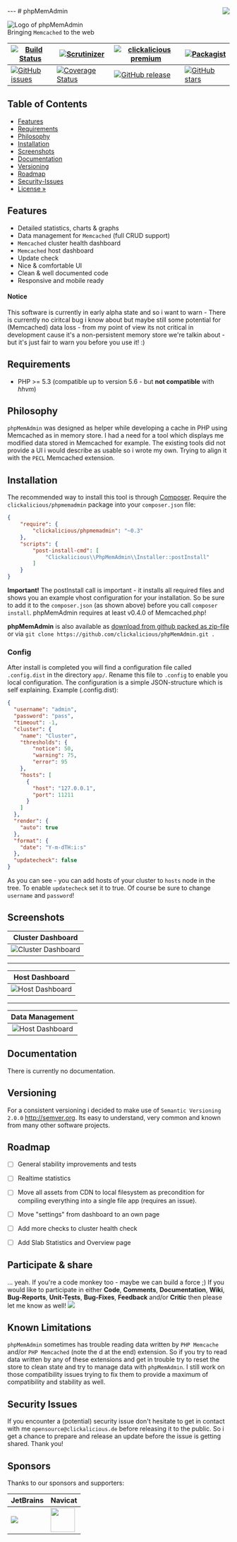<img src="https://avatars2.githubusercontent.com/u/514566?v=3&u=4615dfc4970d93dea5d3eaf996b7903ee6e24e20&s=140" align="right" />
---
# phpMemAdmin

![Logo of phpMemAdmin](docs/logo-large.png)  
Bringing `Memcached` to the web  


| [![Build Status](https://travis-ci.org/clickalicious/phpMemAdmin.svg?branch=master)](https://travis-ci.org/clickalicious/phpMemAdmin) 	| [![Scrutinizer](https://img.shields.io/scrutinizer/g/clickalicious/phpMemAdmin.svg)](https://scrutinizer-ci.com/g/clickalicious/phpMemAdmin/) 	| [![clickalicious premium](https://img.shields.io/badge/clickalicious-premium-green.svg?style=flat)](https://www.clickalicious.de/) 	| [![Packagist](https://img.shields.io/packagist/l/clickalicious/phpmemadmin.svg?style=flat)](http://opensource.org/licenses/BSD-3-Clause) 	|
|---	|---	|---	|---	|
| [![GitHub issues](https://img.shields.io/github/issues/clickalicious/phpmemadmin.svg?style=flat)](https://github.com/clickalicious/phpMemAdmin/issues) 	| [![Coverage Status](https://coveralls.io/repos/clickalicious/phpMemAdmin/badge.svg)](https://coveralls.io/r/clickalicious/phpMemAdmin)  	| [![GitHub release](https://img.shields.io/github/release/clickalicious/phpMemAdmin.svg?style=flat)](https://github.com/clickalicious/phpMemAdmin/releases) 	| [![GitHub stars](https://img.shields.io/github/stars/clickalicious/phpmemadmin.svg?style=flat)](https://github.com/clickalicious/phpMemAdmin/stargazers)  	|


## Table of Contents

- [Features](#features)
- [Requirements](#requirements)
- [Philosophy](#philosophy)
- [Installation](#installation)
- [Screenshots](#screenshots)
- [Documentation](#documentation) 
- [Versioning](#versioning)
- [Roadmap](#roadmap) 
- [Security-Issues](#security-issues)  
- [License »](LICENSE)  


## Features

 - Detailed statistics, charts & graphs
 - Data management for `Memcached` (full CRUD support)
 - `Memcached` cluster health dashboard
 - `Memcached` host dashboard
 - Update check
 - Nice & comfortable UI
 - Clean & well documented code
 - Responsive and mobile ready

#### Notice
This software is currently in early alpha state and so i want to warn - There is currently no ciritcal bug i know about but maybe still some potential for (Memcached) data loss - from my point of view its not critical in development cause it's a non-persistent memory store we're talkin about - but it's just fair to warn you before you use it! :)


## Requirements

 - PHP >= 5.3 (compatible up to version 5.6 - but **not compatible** with *hhvm*)


## Philosophy

`phpMemAdmin` was designed as helper while developing a cache in PHP using Memcached as in memory store. I had a need for a tool which displays me modified data stored in Memcached for example. The existing tools did not provide a UI i would describe as usable so i wrote my own. Trying to align it with the `PECL` Memcached extension.

## Installation
The recommended way to install this tool is through [Composer](http://getcomposer.org/). Require the `clickalicious/phpmemadmin` package into your `composer.json` file:

```json
{
    "require": {
        "clickalicious/phpmemadmin": "~0.3"
    },
    "scripts": {
    	"post-install-cmd": [
        	"Clickalicious\\PhpMemAdmin\\Installer::postInstall"
    	]
    }
}
```

**Important!** The postInstall call is important - it installs all required files and shows you an example vhost configuration for your installation. So be sure to add it to the `composer.json` (as shown above) before you call `composer install`. phpMemAdmin requires at least v0.4.0 of Memcached.php!

**phpMemAdmin** is also available as [download from github packed as zip-file](https://github.com/clickalicious/phpMemAdmin/archive/master.zip "zip package containing library for download") or via `git clone https://github.com/clickalicious/phpMemAdmin.git .`

### Config
After install is completed you will find a configuration file called `.config.dist` in the directory `app/`. Rename this file to `.config` to enable you local configuration. The configuration is a simple JSON-structure which is self explaining. Example (.config.dist):

```json
{
  "username": "admin",
  "password": "pass",
  "timeout": -1,
  "cluster": {
    "name": "Cluster",
    "thresholds": {
        "notice": 50,
        "warning": 75,
        "error": 95
    },
    "hosts": [
      {
        "host": "127.0.0.1",
        "port": 11211
      }
    ]
  },
  "render": {
    "auto": true
  },
  "format": {
    "date": "Y-m-dTH:i:s"
  },
  "updatecheck": false
}

```

As you can see - you can add hosts of your cluster to `hosts` node in the tree. To enable `updatecheck` set it to true. Of course be sure to change `username` and `password`!

## Screenshots

| Cluster Dashboard |
|:---:|
| ![Cluster Dashboard](docs/phpMemAdmin_01-small.png) |


----------


| Host Dashboard |
|:---:|
| ![Host Dashboard](docs/phpMemAdmin_02-small.png) |


----------


| Data Management |
|:---:|
| ![Host Dashboard](docs/phpMemAdmin_03-small.png) |


## Documentation

There is currently no documentation.


## Versioning
For a consistent versioning i decided to make use of `Semantic Versioning 2.0.0` http://semver.org. Its easy to understand, very common and known from many other software projects.


## Roadmap

- [ ] General stability improvements and tests
- [ ] Realtime statistics
- [ ] Move all assets from CDN to local filesystem as precondition for compiling everything into a single file app (requires an issue).
- [ ] Move "settings" from dashboard to an own page
- [ ] Add more checks to cluster health check
- [ ] Add Slab Statistics and Overview page


## Participate & share

... yeah. If you're a code monkey too - maybe we can build a force ;) If you would like to participate in either **Code**, **Comments**, **Documentation**, **Wiki**, **Bug-Reports**, **Unit-Tests**, **Bug-Fixes**, **Feedback** and/or **Critic** then please let me know as well!
<a href="https://twitter.com/intent/tweet?hashtags=&original_referer=http%3A%2F%2Fgithub.com%2F&text=%23phpMemAdmin%20-%20Bringing%20%40memcached%20to%20the%20web.%20https%3A%2F%2Fgithub.com%2Fclickalicious%2FphpMemAdmin&tw_p=tweetbutton" target="_blank">
  <img src="http://jpillora.com/github-twitter-button/img/tweet.png"></img>
</a>


## Known Limitations
`phpMemAdmin` sometimes has trouble reading data written by `PHP Memcache` and/or `PHP Memcached` (note the d at the end) extension. So if you try to read data written by any of these extensions and get in trouble try to reset the store to clean state and try to manage data with `phpMemAdmin`. I still work on those compatibility issues trying to fix them to provide a maximum of compatibility and stability as well.  


## Security Issues

If you encounter a (potential) security issue don't hesitate to get in contact with me `opensource@clickalicious.de` before releasing it to the public. So i get a chance to prepare and release an update before the issue is getting shared. Thank you!


## Sponsors  
Thanks to our sponsors and supporters:  

| JetBrains | Navicat |
|---|---|
| <a href="https://www.jetbrains.com/phpstorm/" title="PHP IDE :: JetBrains PhpStorm" target="_blank"><img src="https://www.jetbrains.com/phpstorm/documentation/docs/logo_phpstorm.png"></img></a> | <a href="http://www.navicat.com/" title="Navicat GUI - DB GUI-Admin-Tool for MySQL, MariaDB, SQL Server, SQLite, Oracle & PostgreSQL" target="_blank"><img src="http://upload.wikimedia.org/wikipedia/en/9/90/PremiumSoft_Navicat_Premium_Logo.png" height="55" /></a>  |
